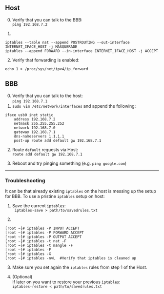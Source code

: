 ## Host
0. Verify that you can talk to the BBB:  
```ping 192.168.7.2```

1.
```
iptables --table nat --append POSTROUTING --out-interface INTERNET_IFACE_HOST -j MASQUERADE
iptables --append FORWARD --in-interface INTERNET_IFACE_HOST -j ACCEPT
```
2. Verify that forwarding is enabled:
```
echo 1 > /proc/sys/net/ipv4/ip_forward
```

## BBB
0. Verify that you can talk to the host:  
```ping 192.168.7.1```
1. `sudo vim /etc/network/interfaces` and append the following:
```
​​iface usb0 inet static
    address 192.168.7.2
    netmask 255.255.255.252
    network 192.168.7.0
    gateway 192.168.7.1
    dns-nameservers 1.1.1.1
    post-up route add default gw 192.168.7.1
```

2. Route `default` requests via Host:  
`route add default gw 192.168.7.1`

3. Reboot and try pinging something (e.g. `ping google.com`)

--------------------
### Troubleshooting
It can be that already existing `iptables` on the host is messing up the setup for BBB. To use a pristine `iptables` setup on host: 

1. Save the current `iptables`:  
` iptables-save > path/to/savedrules.txt`

2. 

```
[root ~]# iptables -P INPUT ACCEPT
[root ~]# iptables -P FORWARD ACCEPT
[root ~]# iptables -P OUTPUT ACCEPT
[root ~]# iptables -t nat -F
[root ~]# iptables -t mangle -F
[root ~]# iptables -F
[root ~]# iptables -X
[root ~]# iptables -nvL  #Verify that iptables is cleaned up
```

3. Make sure you set again the `iptables` rules from step 1 of the Host. 

4. (Optional)  
If later on you want to restore your previous `iptables`:  
`iptables-restore < path/to/savedrules.txt `